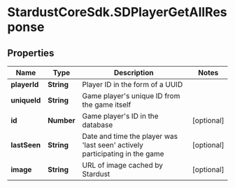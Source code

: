 # StardustCoreSdk.SDPlayerGetAllResponse

## Properties

Name | Type | Description | Notes
------------ | ------------- | ------------- | -------------
**playerId** | **String** | Player ID in the form of a UUID | 
**uniqueId** | **String** | Game player&#39;s unique ID from the game itself | 
**id** | **Number** | Game player&#39;s ID in the database | [optional] 
**lastSeen** | **String** | Date and time the player was &#39;last seen&#39; actively participating in the game | [optional] 
**image** | **String** | URL of image cached by Stardust | [optional] 


